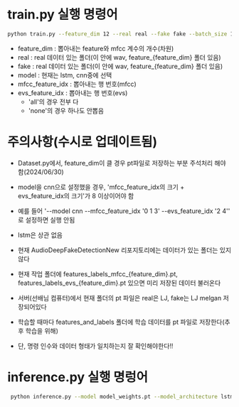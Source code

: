 # train.py 실행 명령어

```bash
python train.py --feature_dim 12 --real real --fake fake --batch_size 16 --epochs 100 --model lstm --learning_rate 0.0001 --mfcc_feature_idx '0 1 3' --evs_feature_idx '2 4'
```
- feature_dim : 뽑아내는 feature와 mfcc 계수의 개수(차원)
- real : real 데이터 있는 폴더(이 안에 wav, feature_{feature_dim} 폴더 있음)
- fake : real 데이터 있는 폴더(이 안에 wav, feature_{feature_dim} 폴더 있음)
- model : 현재는 lstm, cnn중에 선택
- mfcc_feature_idx : 뽑아내는 행 번호(mfcc)
- evs_feature_idx : 뽑아내는 행 번호(evs)
    - 'all'의 경우 전부 다
    - 'none'의 경우 하나도 안뽑음

# 주의사항(수시로 업데이트됨)
- Dataset.py에서, feature_dim이 클 경우 pt파일로 저장하는 부분 주석처리 해야함(2024/06/30)
- model을 cnn으로 설정했을 경우, 'mfcc_feature_idx의 크기 + evs_feature_idx의 크기'가 8 이상이어야 함
- 예를 들어 '--model cnn --mfcc_feature_idx '0 1 3' --evs_feature_idx '2 4'' 로 설정하면 실행 안됨
- lstm은 상관 없음

- 현재 AudioDeepFakeDetectionNew 리포지토리에는 데이터가 있는 폴더는 있지 않다

- 현재 작업 폴더에 features_labels_mfcc_{feature_dim}.pt, features_labels_evs_{feature_dim}.pt 있으면 미리 저장된 데이터 불러온다
- 서버(선배님 컴퓨터)에서 현재 폴더의 pt 파일은 real은 LJ, fake는 LJ melgan 저장되어있다
- 학습할 때마다 features_and_labels 폴더에 학습 데이터를 pt 파일로 저장한다(추후 학습을 위해)
- 단, 명령 인수와 데이터 형태가 일치하는지 잘 확인해야한다!!

# inference.py 실행 명렁어
```bash
 python inference.py --model model_weights.pt --model_architecture lstm --mfcc_feature_idx '0 1 3' --evs_feature_idx '2 4' --feature_dim 12 --input_dir fake
```